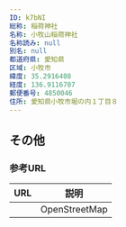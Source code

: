 ```yaml
---
ID: k7bNI
総称: 稲荷神社
名称: 小牧山稲荷神社
名称読み: null
別名: null
都道府県: 愛知県
区域: 小牧市
緯度: 35.2916408
経度: 136.9116707
郵便番号: 4850046
住所: 愛知県小牧市堀の内１丁目８
---
```


## その他

### 参考URL

| URL | 説明          |
| --- | ------------- |
|     | OpenStreetMap |
